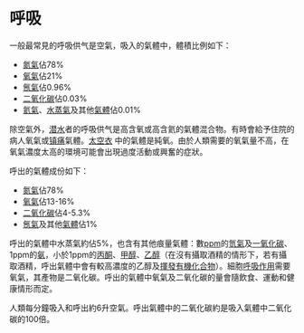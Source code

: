 # 呼吸

一般最常見的呼吸供气是空氣，吸入的氣體中，體積比例如下：

- [氮氣](https://zh.wikipedia.org/wiki/%E6%B0%AE%E6%B0%A3)佔78%
- [氧氣](https://zh.wikipedia.org/wiki/%E6%B0%A7%E6%B0%A3)佔21%
- [氬氣](https://zh.wikipedia.org/wiki/%E6%B0%A9%E6%B0%94)佔0.96%
- [二氧化碳](https://zh.wikipedia.org/wiki/%E4%BA%8C%E6%B0%A7%E5%8C%96%E7%A2%B3)佔0.03%
- [氦氣](https://zh.wikipedia.org/wiki/%E6%B0%A6%E6%B0%94)、[水蒸氣](https://zh.wikipedia.org/wiki/%E6%B0%B4%E8%92%B8%E6%B0%A3)及其他[氣體](https://zh.wikipedia.org/wiki/%E6%B0%A3%E9%AB%94)佔0.01%

除空氣外，[潜水](https://zh.wikipedia.org/wiki/%E6%BD%9C%E6%B0%B4)者的呼吸供气是高含氧或高含氦的氣體混合物。有時會給予住院的病人氧氣或[镇痛](https://zh.wikipedia.org/wiki/%E9%95%87%E7%97%9B%E8%8D%AF)氣體。[太空衣](https://zh.wikipedia.org/wiki/%E5%A4%AA%E7%A9%BA%E8%A1%A3) 中的氣體是純氧。由於人類需要的氧氣量不高，在氧氣濃度太高的環境可能會出現過度活動或興奮的症狀。

呼出的氣體成份如下：

- [氮氣](https://zh.wikipedia.org/wiki/%E6%B0%AE%E6%B0%A3)佔78%
- [氧氣](https://zh.wikipedia.org/wiki/%E6%B0%A7%E6%B0%A3)佔13-16%
- [二氧化碳](https://zh.wikipedia.org/wiki/%E4%BA%8C%E6%B0%A7%E5%8C%96%E7%A2%B3)佔4-5.3%
- [氬氣](https://zh.wikipedia.org/wiki/%E6%B0%A9%E6%B0%94)及其他[氣體](https://zh.wikipedia.org/wiki/%E6%B0%A3%E9%AB%94)佔1%

呼出的氣體中水蒸氣約佔5%，也含有其他痕量氣體：數[ppm](https://zh.wikipedia.org/wiki/%E7%99%BE%E8%90%AC%E5%88%86%E7%8E%87)的[氫氣](https://zh.wikipedia.org/wiki/%E6%B0%AB%E6%B0%A3)及[一氧化碳](https://zh.wikipedia.org/wiki/%E4%B8%80%E6%B0%A7%E5%8C%96%E7%A2%B3)、1ppm的[氨](https://zh.wikipedia.org/wiki/%E6%B0%A8)，小於1ppm的[丙酮](https://zh.wikipedia.org/wiki/%E4%B8%99%E9%85%AE)、[甲醇](https://zh.wikipedia.org/wiki/%E7%94%B2%E9%86%87)、[乙醇](https://zh.wikipedia.org/wiki/%E4%B9%99%E9%86%87)（在沒有攝取酒精的情形下，若有攝取酒精，呼出氣體中會有較高濃度的乙醇及[揮發有機化合物](https://zh.wikipedia.org/wiki/%E6%8F%AE%E7%99%BC%E6%9C%89%E6%A9%9F%E5%8C%96%E5%90%88%E7%89%A9)）。細胞[呼吸作用](https://zh.wikipedia.org/wiki/%E5%91%BC%E5%90%B8%E4%BD%9C%E7%94%A8)需要氧氣，其產物是二氧化碳。呼出的氣體中氧氣及二氧化碳的量會隨飲食、運動和健康情形而定。

人類每分鐘吸入和呼出約6升空氣。呼出氣體中的二氧化碳約是吸入氣體中二氧化碳的100倍。